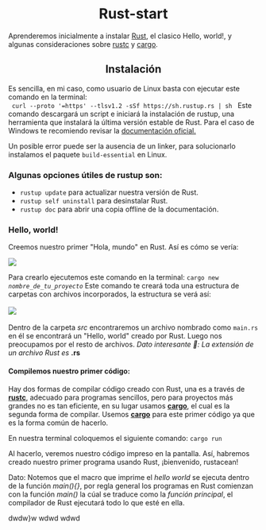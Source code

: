 <h1 align="center">Rust-start</h1>
<p>
  Aprenderemos inicialmente a instalar <a href="https://www.rust-lang.org/es">Rust</a>, el clasico Hello, world!, y algunas consideraciones sobre <a href="https://www.rust-lang.org/es">rustc</a> y <a href="https://www.rust-lang.org/es">cargo</a>.
</p>
<h2 align="center">Instalación</h2>
<p>
  Es sencilla, en mi caso, como usuario de Linux basta con ejecutar este comando en la terminal: <br>
  <code> curl --proto '=https' --tlsv1.2 -sSf https://sh.rustup.rs | sh </code> Este comando descargará un script e iniciará la instalación de rustup, una herramienta que instalará la última versión estable de Rust. Para el caso de Windows te recomiendo revisar la <a href="https://rust-book.cs.brown.edu/ch01-01-installation.html">documentación oficial.</a>
  
  Un posible error puede ser la ausencia de un linker, para solucionarlo instalamos el paquete <code>build-essential</code> en     Linux.
</p>
<h3> Algunas opciones útiles de rustup son: </h3>
<ul>
  <li><code>rustup update</code> para actualizar nuestra versión de Rust.</li>
  <li><code>rustup self uninstall</code> para desinstalar Rust.</li>
  <li><code>rustup doc</code> para abrir una copia offline de la documentación.</li>
</ul>
<h3>Hello, world!</h3>
<p>Creemos nuestro primer "Hola, mundo" en Rust. Así es cómo se vería:</p>
  <img src="https://github.com/Juminstock/rust-start/blob/main/assets/hello_world.png">
<p>
  Para crearlo ejecutemos este comando en la terminal: <code>cargo new <em>nombre_de_tu_proyecto</em></code> Este comando te creará toda una estructura de carpetas con archivos incorporados, la estructura se verá así: <br><br>
  <img src="https://github.com/Juminstock/rust-start/blob/main/assets/estructura_carpetas.png"> <br><br>
  Dentro de la carpeta <em>src</em> encontraremos un archivo nombrado como <code>main.rs</code> en él se encontrará un "Hello, world" creado por Rust. Luego nos preocupamos por el resto de archivos. <em>Dato interesante 👀: La extensión de un archivo Rust es </em><strong>.rs</strong>
</p>
<h4>Compilemos nuestro primer código: </h4>
<p>
  Hay dos formas de compilar código creado con Rust, una es a través de <a href="https://doc.rust-lang.org/rustc/what-is-rustc.html"><strong>rustc</strong></a>, adecuado para programas sencillos, pero para proyectos más grandes no es tan eficiente, en su lugar usamos <a href="https://doc.rust-lang.org/cargo/index.html"><strong>cargo</strong></a>, el cual es la segunda forma de compilar. Usemos <a href="https://doc.rust-lang.org/cargo/index.html"><strong>cargo</strong></a> para este primer código ya que es la forma común de hacerlo.
</p>
<p>En nuestra terminal coloquemos el siguiente comando: <code>cargo run</code></p>
<p>
  Al hacerlo, veremos nuestro código impreso en la pantalla. Así, habremos creado nuestro primer programa usando Rust, ¡bienvenido, rustacean!
</p>
<p>
  Dato: Notemos que el macro que imprime el <em>hello world</em> se ejecuta dentro de la función <em>main(){}</em>, por regla general los programas en Rust comienzan con la función <em>main()</em> la cúal se traduce como la <em>función principal</em>, el compilador de Rust ejecutará todo lo que esté en ella.
</p>
dwdw}w
wdwd
wdwd
